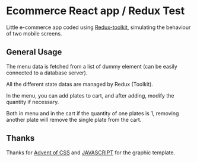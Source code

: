 # Ecommerce React app / Redux Test

Little e-commerce app coded using [Redux-toolkit](https://redux-toolkit.js.org/), simulating the behaviour of two mobile screens.

## General Usage

The menu data is fetched from a list of dummy element (can be easily connected to a database server).

All the different state datas are managed by Redux (Toolkit).

In the menu, you can add plates to cart, and after adding, modify the quantity if necessary.

Both in menu and in the cart if the quantity of one plates is 1, removing another plate will remove the single plate from the cart.

## Thanks

Thanks for [Advent of CSS](https://www.adventofcss.com/) and [JAVASCRIPT](https://www.adventofjs.com/) for the graphic template.
